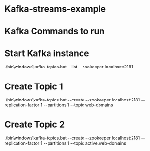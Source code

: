 # Kafka-streams-example
# Kafka Commands to run

# Start Kafka instance
.\bin\windows\kafka-topics.bat --list --zookeeper localhost:2181

# Create Topic 1
.\bin\windows\kafka-topics.bat --create --zookeeper localhost:2181 --replication-factor 1 --partitions 1 --topic web-domains

# Create Topic 2
.\bin\windows\kafka-topics.bat --create --zookeeper localhost:2181 --replication-factor 1 --partitions 1 --topic active.web-domains
